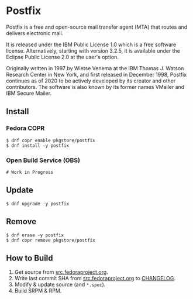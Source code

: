 # Postfix

Postfix is a free and open-source mail transfer agent (MTA) that routes and delivers electronic mail.

It is released under the IBM Public License 1.0 which is a free software license. Alternatively, starting with version 3.2.5, it is available under the Eclipse Public License 2.0 at the user's option.

Originally written in 1997 by Wietse Venema at the IBM Thomas J. Watson Research Center in New York, and first released in December 1998, Postfix continues as of 2020 to be actively developed by its creator and other contributors. The software is also known by its former names VMailer and IBM Secure Mailer.

## Install

### Fedora COPR

```
$ dnf copr enable pkgstore/postfix
$ dnf install -y postfix
```

### Open Build Service (OBS)

```
# Work in Progress
```

## Update

```
$ dnf upgrade -y postfix
```

## Remove

```
$ dnf erase -y postfix
$ dnf copr remove pkgstore/postfix
```

## How to Build

1. Get source from [src.fedoraproject.org](https://src.fedoraproject.org/rpms/postfix).
2. Write last commit SHA from [src.fedoraproject.org](https://src.fedoraproject.org/rpms/postfix) to [CHANGELOG](CHANGELOG).
3. Modify & update source (and `*.spec`).
4. Build SRPM & RPM.
